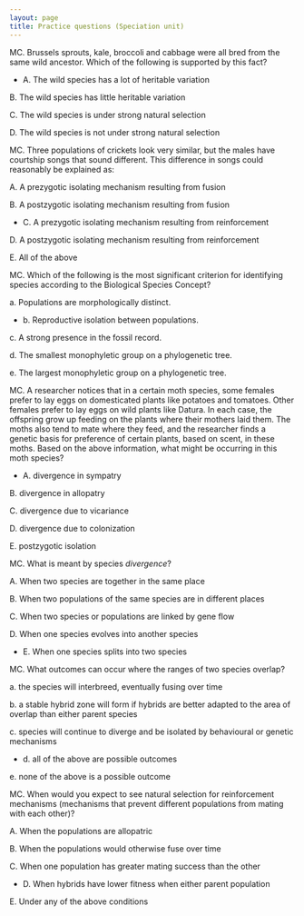 ```yaml
---
layout: page
title: Practice questions (Speciation unit)
---
```


MC. Brussels sprouts, kale, broccoli and cabbage were all bred from the same wild ancestor.  Which of the following is supported by this fact?

* A. The wild species has a lot of heritable variation

B. The wild species has little heritable variation

C. The wild species is under strong natural selection

D. The wild species is not under strong natural selection


MC.  Three populations of crickets look very similar, but the males
have courtship songs that sound different. This difference in songs
could reasonably be explained as:

A. A prezygotic isolating mechanism resulting from fusion

B. A postzygotic isolating mechanism resulting from fusion

* C. A prezygotic isolating mechanism resulting from reinforcement

D. A postzygotic isolating mechanism resulting from reinforcement

E. All of the above


MC. Which of the following is the most significant criterion for
identifying species according to the Biological Species Concept?

a.  Populations are morphologically distinct.

* b.  Reproductive isolation between populations.

c.  A strong presence in the fossil record.

d.  The smallest monophyletic group on a phylogenetic tree.

e.  The largest monophyletic group on a phylogenetic tree.


MC.  A researcher notices that in a certain moth species, some females prefer to lay eggs on domesticated plants like potatoes and tomatoes. Other females prefer to lay eggs on wild plants like Datura. In each case, the offspring grow up feeding on the plants where their mothers laid them.  The moths also tend to mate where they feed, and the researcher finds a genetic basis for preference of certain plants, based on scent, in these moths. Based on the above information, what might be occurring in this moth species?

* A. divergence in sympatry

B. divergence in allopatry

C. divergence due to vicariance

D. divergence due to colonization

E. postzygotic isolation


MC. What is meant by species _divergence_?

A. When two species are together in the same place

B. When two populations of the same species are in different places

C. When two species or populations are linked by gene flow

D. When one species evolves into another species

* E. When one species splits into two species


MC. What outcomes can occur where the ranges of two species overlap?

a.  the species will interbreed, eventually fusing over time

b.  a stable hybrid zone will form if hybrids are better adapted to the area of overlap than either parent species

c.  species will continue to diverge and be isolated by behavioural or
genetic mechanisms

* d.  all of the above are possible outcomes

e.  none of the above is a possible outcome


MC. When would you expect to see natural selection for reinforcement mechanisms (mechanisms that prevent different populations from mating with each other)?

A. When the populations are allopatric

B. When the populations would otherwise fuse over time

C. When one population has greater mating success than the other

* D. When hybrids have lower fitness when either parent population

E. Under any of the above conditions


